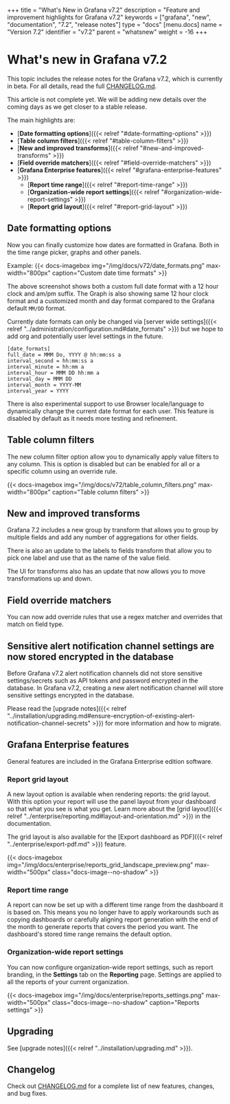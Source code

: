 +++
title = "What's New in Grafana v7.2"
description = "Feature and improvement highlights for Grafana v7.2"
keywords = ["grafana", "new", "documentation", "7.2", "release notes"]
type = "docs"
[menu.docs]
name = "Version 7.2"
identifier = "v7.2"
parent = "whatsnew"
weight = -16
+++

# What's new in Grafana v7.2

This topic includes the release notes for the Grafana v7.2, which is currently in beta. For all details, read the full [CHANGELOG.md](https://github.com/grafana/grafana/blob/master/CHANGELOG.md).

This article is not complete yet. We will be adding new details over the coming days as we get closer to a stable
release.

The main highlights are:

- [**Date formatting options**]({{< relref "#date-formatting-options" >}})
- [**Table column filters**]({{< relref "#table-column-filters" >}})
- [**New and improved transforms**]({{< relref "#new-and-improved-transforms" >}})
- [**Field override matchers**]({{< relref "#field-override-matchers" >}})
- [**Grafana Enterprise features**]({{< relref "#grafana-enterprise-features" >}})
  - [**Report time range**]({{< relref "#report-time-range" >}})
  - [**Organization-wide report settings**]({{< relref "#organization-wide-report-settings" >}})
  - [**Report grid layout**]({{< relref "#report-grid-layout" >}})

## Date formatting options

Now you can finally customize how dates are formatted in Grafana. Both in the time range picker, graphs and other panels.

Example:
{{< docs-imagebox img="/img/docs/v72/date_formats.png" max-width="800px" caption="Custom date time formats" >}}

The above screenshot shows both a custom full date format with a 12 hour clock and am/pm suffix. The Graph is also
showing same 12 hour clock format and a customized month and day format compared to the Grafana default `MM/DD` format.

Currently date formats can only be changed via [server wide settings]({{< relref
"../administration/configuration.md#date_formats" >}}) but we hope to add org and potentially user level
settings in the future.

```
[date_formats]
full_date = MMM Do, YYYY @ hh:mm:ss a
interval_second = hh:mm:ss a
interval_minute = hh:mm a
interval_hour = MMM DD hh:mm a
interval_day = MMM DD
interval_month = YYYY-MM
interval_year = YYYY
```

There is also experimental support to use Browser locale/language to dynamically change the current date format
for each user. This feature is disabled by default as it needs more testing and refinement.

## Table column filters

The new column filter option allow you to dynamically apply value filters to any column. This is option is disabled but
can be enabled for all or a specific column using an override rule.

{{< docs-imagebox img="/img/docs/v72/table_column_filters.png" max-width="800px" caption="Table column filters" >}}

## New and improved transforms

Grafana 7.2 includes a new group by transform that allows you to group by multiple fields and add any number of aggregations for other fields.

There is also an update to the labels to fields transform that allow you to pick one label and use that as the name of the value field.

The UI for transforms also has an update that now allows you to move transformations up and down.

## Field override matchers

You can now add override rules that use a regex matcher and overrides that match on field type.

## Sensitive alert notification channel settings are now stored encrypted in the database

Before Grafana v7.2 alert notification channels did not store sensitive settings/secrets such as API tokens and password encrypted in the database. In Grafana v7.2, creating a new alert notification channel will store sensitive settings encrypted in the database.

Please read the [upgrade notes]({{< relref "../installation/upgrading.md#ensure-encryption-of-existing-alert-notification-channel-secrets" >}}) for more information and how to migrate.

## Grafana Enterprise features

General features are included in the Grafana Enterprise edition software.

### Report grid layout

A new layout option is available when rendering reports: the grid layout. With this option your report will use the panel layout from your dashboard so that what you see is what you get.  Learn more about the [grid layout]({{< relref "../enterprise/reporting.md#layout-and-orientation.md" >}}) in the documentation.

The grid layout is also available for the [Export dashboard as PDF]({{< relref "../enterprise/export-pdf.md" >}}) feature. 

{{< docs-imagebox img="/img/docs/enterprise/reports_grid_landscape_preview.png" max-width="500px" class="docs-image--no-shadow" >}}

### Report time range

A report can now be set up with a different time range from the dashboard it is based on. This means you no longer have to apply workarounds such as copying dashboards or carefully aligning report generation with the end of the month to generate reports that covers the period you want. The dashboard's stored time range remains the default option.

### Organization-wide report settings

You can now configure organization-wide report settings, such as report branding, in the **Settings** tab on the **Reporting** page. Settings are applied to all the reports of your current organization.

{{< docs-imagebox img="/img/docs/enterprise/reports_settings.png" max-width="500px" class="docs-image--no-shadow" caption="Reports settings" >}}

## Upgrading

See [upgrade notes]({{< relref "../installation/upgrading.md" >}}).

## Changelog

Check out [CHANGELOG.md](https://github.com/grafana/grafana/blob/master/CHANGELOG.md) for a complete list of new features, changes, and bug fixes.
